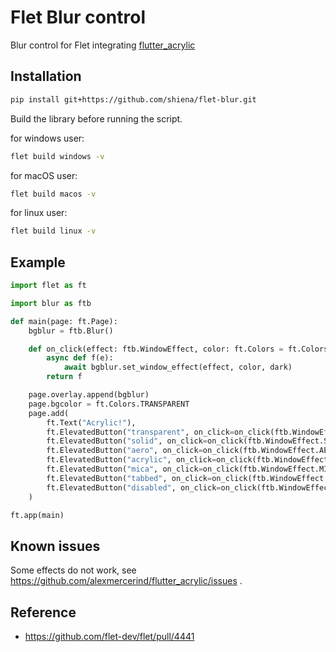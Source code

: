 # Flet Blur control
Blur control for Flet integrating [flutter_acrylic](https://pub.dev/packages/flutter_acrylic)

## Installation

```bash
pip install git+https://github.com/shiena/flet-blur.git
```

Build the library before running the script.

for windows user:

```bash
flet build windows -v
```

for macOS user:

```bash
flet build macos -v
```

for linux user:

```bash
flet build linux -v
```

## Example

```py
import flet as ft

import blur as ftb

def main(page: ft.Page):
    bgblur = ftb.Blur()

    def on_click(effect: ftb.WindowEffect, color: ft.Colors = ft.Colors.TRANSPARENT, dark: bool = True):
        async def f(e):
            await bgblur.set_window_effect(effect, color, dark)
        return f

    page.overlay.append(bgblur)
    page.bgcolor = ft.Colors.TRANSPARENT
    page.add(
        ft.Text("Acrylic!"),
        ft.ElevatedButton("transparent", on_click=on_click(ftb.WindowEffect.TRANSPARENT, ft.Colors.BLACK, False)),
        ft.ElevatedButton("solid", on_click=on_click(ftb.WindowEffect.SOLID, ft.Colors.RED, True)),
        ft.ElevatedButton("aero", on_click=on_click(ftb.WindowEffect.AERO, ft.Colors.BLUE, False)),
        ft.ElevatedButton("acrylic", on_click=on_click(ftb.WindowEffect.ACRYLIC, ft.Colors.GREEN, True)),
        ft.ElevatedButton("mica", on_click=on_click(ftb.WindowEffect.MICA, ft.Colors.TRANSPARENT, False)),
        ft.ElevatedButton("tabbed", on_click=on_click(ftb.WindowEffect.TABBED, ft.Colors.BLACK, True)),
        ft.ElevatedButton("disabled", on_click=on_click(ftb.WindowEffect.DISABLED, ft.Colors.BLACK, False)),
    )

ft.app(main)
```

## Known issues

Some effects do not work, see https://github.com/alexmercerind/flutter_acrylic/issues .

## Reference

- https://github.com/flet-dev/flet/pull/4441
